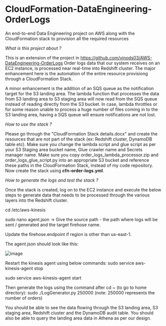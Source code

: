 # CloudFormation-DataEngineering-OrderLogs
An end-to-end Data Engineering project on AWS along with the CloudFormation stack to provision all the required resources


_What is this project about ?_

This is an extension of the project in https://github.com/vinods03/AWS-DataEngineering-OrderLogs
Order logs data that our system receives on an EC2 instance, is processed near real-time into Redshift cluster.
The major enhancement here is the automation of the entire resource provisiong through a CloudFormation Stack.

A minor enhancement is the addition of an SQS queue as the notification target for the S3 landing area.
The lambda function that processes the data from S3 landing area to S3 staging area will now read from the SQS queue instead of reading directly from the S3 bucket.
In case, lambda throttles or for some reason unable to process a huge number of files coming in to the S3 landing area, having a SQS queue will ensure notifications are not lost.

_How to use the stack ?_

Please go through the "CloudFormation Stack details.docx" and create the resources that are not part of the stack (ex: Redshift cluster, DynamoDB table etc).
Make sure you change the lambda script and glue script as per your S3 Staging area bucket name, Glue crawler name and Secrets manager name.
Make sure you copy order_logs_lambda_processor.zip and order_logs_glue_script.py into an appropriate S3 bucket and reference these paths in the CloudFormation Stack, instead of my code repository. 
Now create the stack using **cfn-order-logs.yml**.

_How to generate the logs and test the stack ?_

Once the stack is created, log on to the EC2 instance and execute the below steps to generate data that needs to be processed through the various layers into the Redshift cluster.

cd /etc/aws-kinesis  

sudo nano agent.json -> Give the source path - the path where logs will be sent / generated and the target firehose name.   

Update the firehose.endpoint if region is other than us-east-1.  

The agent.json should look like this:  


![image](https://user-images.githubusercontent.com/97652947/206458540-6ffde8bb-f87e-4e7f-a13f-7e97579b1155.png)


Restart the kinesis agent using below commands:
sudo service aws-kinesis-agent stop  


sudo service aws-kinesis-agent start  




Then generate the logs using the command after cd ~ (to go to home directory): 
sudo ./LogGenerator.py 250000 (note: 250000 represents the number of orders)

You should be able to see the data flowing through the S3 landing area, S3 staging area, Redshift cluster and the DynamoDB audit table.
You should also be able to query the landing area data in Athena as per our design.
